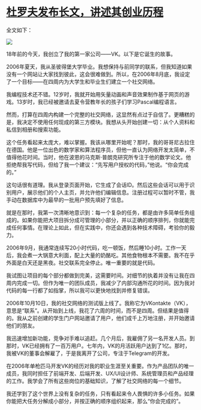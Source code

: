 # [杜罗夫发布长文，讲述其创业历程](https://github.com/jaaleng/jaaleng.github.io/issues/83)

全文如下：

![](https://pic.superbed.cc/item/6709db55fa9f77b4dc9dc5f1.jpg)

18年前的今天，我创立了我的第一家公司——VK。以下是它诞生的故事。

2006年夏天，我从圣彼得堡大学毕业。我想保持与前同学的联系，但我知道如果没有一个网站让大家找到彼此，这会很难做到。所以，在2006年8月底，我设定了一个目标——在四周内为大学生和毕业生们建立一个社交网络。

我编程技术还不错。12岁时，我就开始用矢量动画和声音效果制作基于网页的游戏。13岁时，我已经被邀请去夏令营教年长的孩子们学习Pascal编程语言。

然而，打算在四周内构建一个完整的社交网络，这显然有点过于自信了。更糟糕的是，我决定不使用任何现成的第三方模块。我想从头开始创建一切：从个人资料和私信到相册和搜索功能。

这个任务看起来太庞大，难以掌握。我该从哪里开始呢？那时，我的哥哥尼古拉住在德国。他是一位出色的数学家和算法程序员，但他一直认为网络开发太简单，不值得他花时间。当时，他在波恩的马克斯·普朗克研究所专注于他的数学论文。他拒绝帮我写代码，但给了我一个建议：“先写用户授权的代码，”他说。“你会完成的。”

这句话很有道理。我从登录页面开始，它生成了会话ID。然后这些会话可以用于识别用户，展示他们的个人主页，并允许他们编辑信息。注册过程可以暂时不管，我手动在数据库中为最早的一批用户预先填好了信息。

就是在那时，我第一次清晰地意识到：每一个复杂的任务，都是由许多简单任务组成的。如果你能把大项目拆分成可管理的小部分，并以正确的顺序排列，你就能完成任何事情。在理论上如此，但在实践中，你还会遇到各种技术障碍，考验你的毅力。

2006年9月，我通常连续写20小时代码，吃一顿饭，然后睡10小时。工作一天后，我会煮一大锅意大利面，配上大量的奶酪吃。其他食物根本不需要。我不在乎外面是白天还是黑夜。社交联系完全停止。唯一重要的就是代码。

我试图让项目的每个部分都做到完美，这需要时间。对细节的执着并没有让我在四周内完成一切。但作为唯一的团队成员，我减少了内部沟通所花的时间。因为我对代码的每一行都了如指掌，所以我可以更快地找到并修复错误。

2006年10月10日，我的社交网络的测试版上线了。我称它为VKontakte（VK），意思是“联系”。从开始到上线，我花了六周的时间，而不是四周。但结果是值得的。我从之前创建的学生门户网站邀请了用户，他们成千上万地注册，并开始邀请他们的朋友。

我迅速增加新功能，竞争对手难以追赶。几个月后，我雇佣了另一名开发人员。到那时，VK已经拥有了一百万用户。七年内，VK的月活跃用户达到了1亿。那时，我被VK的董事会解雇了，于是我离开了公司，专注于Telegram的开发。

在2006年单枪匹马开发VK的经历对我的职业生涯至关重要。作为产品团队的唯一成员，我同时担任了前端开发、后端开发、UX/UI设计师、系统管理员和产品经理的工作。我学会了所有这些岗位的基础知识，了解了社交网络的每一个细节。

我还学到了这个世界上没有复杂的任务，只有看起来令人畏惧的许多小任务。如果你能把大任务分解成小部分，并按正确的顺序组织起来，那么“你会完成的”。

